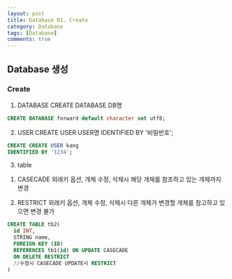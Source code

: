 ```yaml
---
layout: post
title: Database 01. Create
category: Database
tags: [Database]
comments: true
---
```


## Database 생성  
### Create  
1. DATABASE
  CREATE DATABASE DB명

  ```SQL
  CREATE DATABASE forward default character set utf8;
  ```


2. USER
  CREATE USER USER명
  IDENTIFIED BY '비밀번호';

  ```SQL
  CREATE CREATE USER kang
  IDENTIFIED BY '1234';
  ```  

3. table
  1) CASECADE
  외래키 옵션, 개체 수정, 삭제시 해당 개체를 참조하고 있는 개체까지 변경

  2) RESTRICT
  외래키 옵션, 개체 수정, 삭제시 다른 개체가 변경할 개체를 참고하고 있으면 변경 불가

  ```SQL
  CREATE TABLE tb2(
    id INT,
    STRING name,
    FOREIGN KEY (ID)
    REFERENCES tb1(id) ON UPDATE CASECADE
    ON DELETE RESTRICT
    //수정시 CASECADE UPDATE시 RESTRICT
  )
  ```
